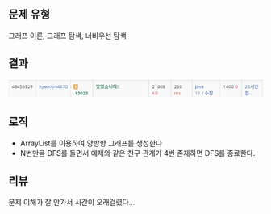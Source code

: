 ## 문제 유형
그래프 이론, 그래프 탐색, 너비우선 탐색
## 결과
![img.png](img.png)
## 로직
- ArrayList를 이용하여 양방향 그래프를 생성한다
- N번만큼 DFS를 돌면서 예제와 같은 친구 관계가 4번 존재하면 DFS를 종료한다.
## 리뷰
문제 이해가 잘 안가서 시간이 오래걸렸다...


